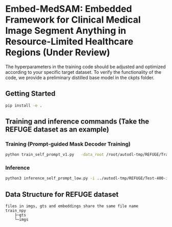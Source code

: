 # Embed-MedSAM: Embedded Framework for Clinical Medical Image Segment Anything in Resource-Limited Healthcare Regions (Under Review)
The hyperparameters in the training code should be adjusted and optimized according to your specific target dataset. To verify the functionality of the code, we provide a preliminary distilled base model in the ckpts folder.
## Getting Started
```bash
pip install -e .
```

## Training and inference commands (Take the REFUGE dataset as an example)
### Training (Prompt-guided Mask Decoder Training)
```bash
python train_self_prompt_v1.py   -data_root /root/autodl-tmp/REFUGE/Training-400-npy   -pretrained_checkpoint ckpts/pretrained_model.pth   -work_dir work_dir/disc_cup_train_self_box   -num_epochs 100   -batch_size 8   -num_workers 8   -device cuda:0
```

### Inference
```bash
python3 inference_self_prompt_low.py -i ../autodl-tmp/REFUGE/Test-400-imgs -o preds_selfprompt -c work_dir/disc_cup_train_self_box/medsam_lite_4.pth
```

## Data Structure for REFUGE dataset
    files in imgs, gts and embeddings share the same file name
    train_npy
        ├─gts
        └─imgs
